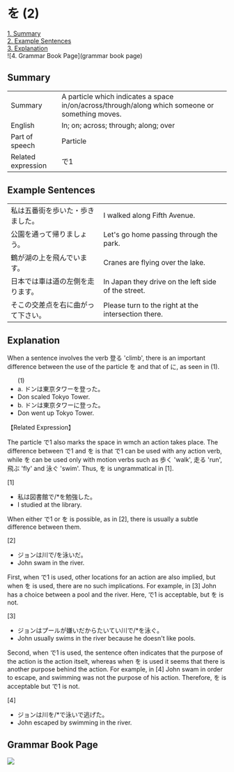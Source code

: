 # を (2)

[1. Summary](#summary)<br>
[2. Example Sentences](#example-sentences)<br>
[3. Explanation](#explanation)<br>
![4. Grammar Book Page](grammar book page)<br>


## Summary

<table><tr>   <td>Summary</td>   <td>A particle which indicates a space in/on/across/through/along which someone or something moves.</td></tr><tr>   <td>English</td>   <td>In; on; across; through; along; over</td></tr><tr>   <td>Part of speech</td>   <td>Particle</td></tr><tr>   <td>Related expression</td>   <td>で1</td></tr></table>

## Example Sentences

<table><tr>   <td>私は五番街を歩いた・歩きました。</td>   <td>I walked along Fifth Avenue.</td></tr><tr>   <td>公園を通って帰りましょう。</td>   <td>Let's go home passing through the park.</td></tr><tr>   <td>鶴が湖の上を飛んでいます。</td>   <td>Cranes are flying over the lake.</td></tr><tr>   <td>日本では車は道の左側を走ります。</td>   <td>In Japan they drive on the left side of the street.</td></tr><tr>   <td>そこの交差点を右に曲がって下さい。</td>   <td>Please turn to the right at the intersection there.</td></tr></table>

## Explanation

<p>When a sentence involves the verb 登る 'climb', there is an important difference between the use of the particle <span class="cloze">を</span> and that of に, as seen in (1).</p>  <ul>(1) <li>a. ドンは東京タワー<span class="cloze">を</span>登った。</li> <li>Don scaled Tokyo Tower.</li> <div class="divide"></div> <li>b. ドンは東京タワーに登った。</li> <li>Don went up Tokyo Tower.</li> </ul>  <p>【Related Expression】</p>  <p>The particle で1 also marks the space in wmch an action takes place. The difference between で1 and <span class="cloze">を</span> is that で1 can be used with any action verb, while <span class="cloze">を</span> can be used only with motion verbs such as 歩く 'walk', 走る 'run', 飛ぶ 'fly' and 泳ぐ 'swim'. Thus, <span class="cloze">を</span> is ungrammatical in [1].</p>  <p>[1]</p>  <ul> <li>私は図書館で/*<span class="cloze">を</span>勉強した。</li> <li>I studied at the library.</li> </ul>  <p>When either で1 or <span class="cloze">を</span> is possible, as in [2], there is usually a subtle difference between them.</p>  <p>[2]</p>  <ul> <li>ジョンは川で/<span class="cloze">を</span>泳いだ。</li> <li>John swam in the river.</li> </ul>  <p>First, when で1 is used, other locations for an action are also implied, but when <span class="cloze">を</span> is used, there are no such implications. For example, in [3] John has a choice between a pool and the river. Here, で1 is acceptable, but <span class="cloze">を</span> is not.</p>  <p>[3]</p>  <ul> <li>ジョンはプールが嫌いだからたいてい川で/*<span class="cloze">を</span>泳ぐ。</li> <li>John usually swims in the river because he doesn't like pools.</li> </ul>  <p>Second, when で1 is used, the sentence often indicates that the purpose of the action is the action itselt, whereas when <span class="cloze">を</span> is used it seems that there is another purpose behind the action. For example, in [4] John swam in order to escape, and swimming was not the purpose of his action. Therefore, <span class="cloze">を</span> is acceptable but で1 is not.</p>  <p>[4]</p>  <ul> <li>ジョンは川<span class="cloze">を</span>/*で泳いで逃げた。</li> <li>John escaped by swimming in the river.</li> </ul>

## Grammar Book Page

![](../img/Basicを2.png)

